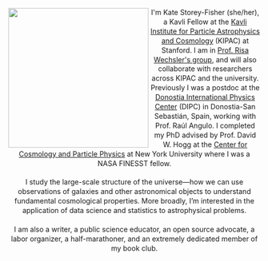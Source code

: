<section id="main" class="container">
<section class="box special features">
    <header class="major">
    <div style="line-height:135%;">
    <p> 
    <img src="{{ '/images/headshot.jpg' | relative_url }}" alt="" align="left" width="280"> I'm Kate Storey-Fisher (she/her), a Kavli Fellow at the <a href="https://kipac.stanford.edu/" target="_blank">Kavli Institute for Particle Astrophysics and Cosmology</a> (KIPAC) at Stanford. I am in <a href="https://www.risawechsler.com/gfc-group.html" target="_blank">Prof. Risa Wechsler's group</a>, and will also collaborate with researchers across KIPAC and the university. Previously I was a postdoc at the <a href="https://dipc.ehu.eus/es" target="_blank">Donostia International Physics Center</a> (DIPC) in Donostia-San Sebastián, Spain, working with Prof. Raúl Angulo. I completed my PhD advised by Prof. David W. Hogg at the <a href="https://cosmo.nyu.edu" target="_blank">Center for Cosmology and Particle Physics</a> at New York University where I was a NASA FINESST fellow.
    <br>
    <br>
    I study the large-scale structure of the universe—how we can use observations of galaxies and other astronomical objects to understand fundamental cosmological properties. More broadly, I’m interested in the application of data science and statistics to astrophysical problems.
    <br>
    <br>
    I am also a writer, a public science educator, an open source advocate, a labor organizer, a half-marathoner, and an extremely dedicated member of my book club.
    </p>
    </div>
    </header>
</section>
